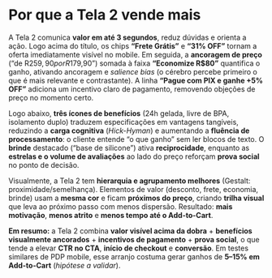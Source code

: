# Por que a Tela 2 vende mais

A Tela 2 comunica **valor em até 3 segundos**, reduz dúvidas e orienta a ação. Logo acima do título, os chips **“Frete Grátis”** e **“31% OFF”** tornam a oferta imediatamente visível no mobile. Em seguida, a **ancoragem de preço** (“de R$259,90 por R$179,90”) somada à faixa **“Economize R$80”** quantifica o ganho, ativando ancoragem e _salience bias_ (o cérebro percebe primeiro o que é mais relevante e contrastante). A linha **“Pague com PIX e ganhe +5% OFF”** adiciona um incentivo claro de pagamento, removendo objeções de preço no momento certo.

Logo abaixo, **três ícones de benefícios** (24h gelada, livre de BPA, isolamento duplo) traduzem especificações em vantagens tangíveis, reduzindo a **carga cognitiva** (_Hick-Hyman_) e aumentando a **fluência de processamento**: o cliente entende “o que ganho” sem ler blocos de texto. O **brinde** destacado (“base de silicone”) ativa **reciprocidade**, enquanto as **estrelas e o volume de avaliações** ao lado do preço reforçam **prova social** no ponto de decisão.

Visualmente, a Tela 2 tem **hierarquia e agrupamento melhores** (Gestalt: proximidade/semelhança). Elementos de valor (desconto, frete, economia, brinde) usam a **mesma cor** e ficam **próximos do preço**, criando **trilha visual** que leva ao próximo passo com menos dispersão. Resultado: **mais motivação**, **menos atrito** e **menos tempo até o Add-to-Cart**.

**Em resumo:** a Tela 2 combina **valor visível acima da dobra** + **benefícios visualmente ancorados** + **incentivos de pagamento** + **prova social**, o que tende a elevar **CTR no CTA**, **início de checkout** e **conversão**. Em testes similares de PDP mobile, esse arranjo costuma gerar ganhos de **5–15% em Add-to-Cart** (_hipótese a validar_).
